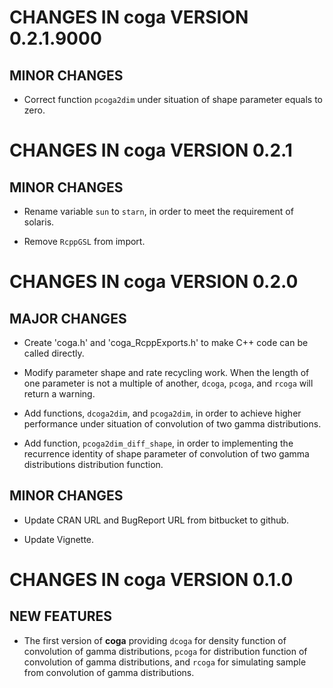 # CHANGES IN coga VERSION 0.2.1.9000

## MINOR CHANGES

* Correct function `pcoga2dim` under situation of shape parameter equals to zero.

# CHANGES IN coga VERSION 0.2.1

## MINOR CHANGES

* Rename variable `sun` to `starn`, in order to meet the requirement of solaris.

* Remove `RcppGSL` from import.

# CHANGES IN coga VERSION 0.2.0

## MAJOR CHANGES

* Create 'coga.h' and 'coga_RcppExports.h' to make C++ code can be called directly.

* Modify parameter shape and rate recycling work. When the length of one parameter is not a multiple of another, `dcoga`, `pcoga`, and `rcoga` will return a warning.

* Add functions, `dcoga2dim`, and `pcoga2dim`, in order to achieve higher performance under situation of convolution of two gamma distributions.

* Add function, `pcoga2dim_diff_shape`, in order to implementing the recurrence identity of shape parameter of convolution of two gamma distributions distribution function.

## MINOR CHANGES

* Update CRAN URL and BugReport URL from bitbucket to github.

* Update Vignette.


# CHANGES IN coga VERSION 0.1.0

## NEW FEATURES

* The first version of **coga** providing `dcoga` for density function of convolution of gamma distributions, `pcoga` for distribution function of convolution of gamma distributions, and `rcoga` for simulating sample from convolution of gamma distributions.
